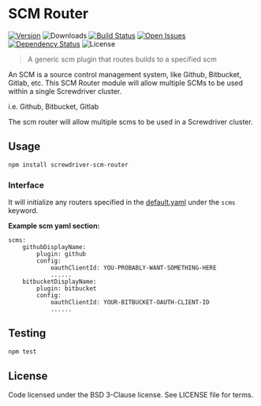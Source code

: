 # SCM Router
[![Version][npm-image]][npm-url] ![Downloads][downloads-image] [![Build Status][status-image]][status-url] [![Open Issues][issues-image]][issues-url] [![Dependency Status][daviddm-image]][daviddm-url] ![License][license-image]

> A generic scm plugin that routes builds to a specified scm

An SCM is a source control management system, like Github, Bitbucket, Gitlab, etc. This SCM Router module will allow multiple SCMs to be used within a single Screwdriver cluster.

i.e. Github, Bitbucket, Gitlab

The scm router will allow multiple scms to be used in a Screwdriver cluster.

## Usage

```bash
npm install screwdriver-scm-router
```

### Interface

It will initialize any routers specified in the [default.yaml](https://github.com/screwdriver-cd/screwdriver/blob/master/config/default.yaml#L147-L185) under the `scms` keyword.

**Example scm yaml section:**
```
scms:
    githubDisplayName:
        plugin: github
        config:
            oauthClientId: YOU-PROBABLY-WANT-SOMETHING-HERE
            ......
    bitbucketDisplayName:
        plugin: bitbucket
        config:
            oauthClientId: YOUR-BITBUCKET-OAUTH-CLIENT-ID
            ......
```

## Testing

```bash
npm test
```

## License

Code licensed under the BSD 3-Clause license. See LICENSE file for terms.

[npm-image]: https://img.shields.io/npm/v/screwdriver-scm-router.svg
[npm-url]: https://npmjs.org/package/screwdriver-scm-router
[downloads-image]: https://img.shields.io/npm/dt/screwdriver-scm-router.svg
[license-image]: https://img.shields.io/npm/l/screwdriver-scm-router.svg
[issues-image]: https://img.shields.io/github/issues/screwdriver-cd/scm-router.svg
[issues-url]: https://github.com/screwdriver-cd/scm-router/issues
[status-image]: https://cd.screwdriver.cd/pipelines/275/badge
[status-url]: https://cd.screwdriver.cd/pipelines/275
[daviddm-image]: https://david-dm.org/screwdriver-cd/scm-router.svg?theme=shields.io
[daviddm-url]: https://david-dm.org/screwdriver-cd/scm-router
